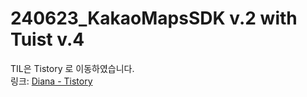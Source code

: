 # 240623_KakaoMapsSDK v.2 with Tuist v.4
TIL은 Tistory 로 이동하였습니다.</br>
링크: [Diana - Tistory](https://devdiana.tistory.com/7)
